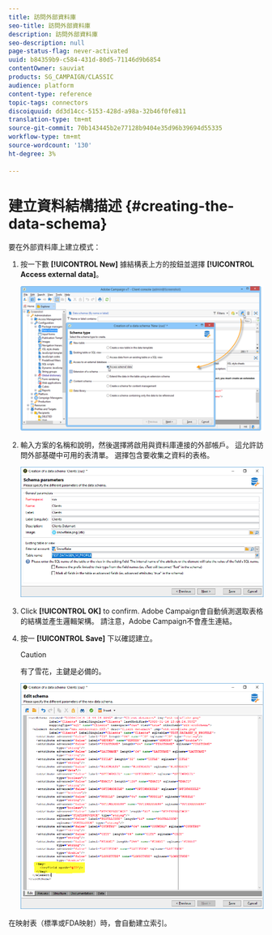 ```yaml
---
title: 訪問外部資料庫
seo-title: 訪問外部資料庫
description: 訪問外部資料庫
seo-description: null
page-status-flag: never-activated
uuid: b84359b9-c584-431d-80d5-71146d9b6854
contentOwner: sauviat
products: SG_CAMPAIGN/CLASSIC
audience: platform
content-type: reference
topic-tags: connectors
discoiquuid: dd3d14cc-5153-428d-a98a-32b46f0fe811
translation-type: tm+mt
source-git-commit: 70b143445b2e77128b9404e35d96b39694d55335
workflow-type: tm+mt
source-wordcount: '130'
ht-degree: 3%

---
```



# 建立資料結構描述 {#creating-the-data-schema}

要在外部資料庫上建立模式：

1. 按一下數 **[!UICONTROL New]** 據結構表上方的按鈕並選擇 **[!UICONTROL Access external data]**。

   ![](assets/wf_new_schema_fda.png)

1. 輸入方案的名稱和說明，然後選擇將啟用與資料庫連接的外部帳戶。 這允許訪問外部基礎中可用的表清單。 選擇包含要收集之資料的表格。

   ![](assets/wf_new_schema_select_table_fda.png)

1. Click **[!UICONTROL OK]** to confirm. Adobe Campaign會自動偵測選取表格的結構並產生邏輯架構。 請注意，Adobe Campaign不會產生連結。

1. 按一 **[!UICONTROL Save]** 下以確認建立。

   >[!CAUTION]
   >
   >有了雪花，主鍵是必備的。

   ![](assets/wf_new_schema_generate_fda.png)

在映射表（標準或FDA映射）時，會自動建立索引。
